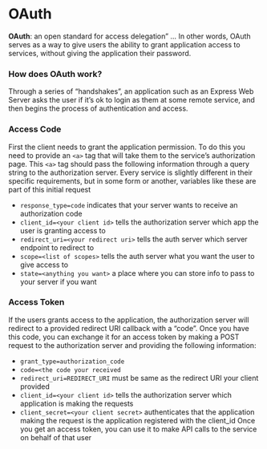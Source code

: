 # OAuth
**OAuth**: an open standard for access delegation” … In other words, OAuth serves as a way to give users the ability to grant application access to services, without giving the application their password.<br />

### How does OAuth work?
Through a series of “handshakes”, an application such as an Express Web Server asks the user if it’s ok to login as them at some remote service, and then begins the process of authentication and access.<br />

### Access Code
First the client needs to grant the application permission. To do this you need to provide an `<a>` tag that will take them to the service’s authorization page. This `<a>` tag should pass the following information through a query string to the authorization server. Every service is slightly different in their specific requirements, but in some form or another, variables like these are part of this initial request

- `response_type=code` indicates that your server wants to receive an authorization code
- `client_id=<your client id>` tells the authorization server which app the user is granting access to
- `redirect_uri=<your redirect uri>` tells the auth server which server endpoint to redirect to
- `scope=<list of scopes>` tells the auth server what you want the user to give access to
- `state=<anything you want>` a place where you can store info to pass to your server if you want

### Access Token
If the users grants access to the application, the authorization server will redirect to a provided redirect URI callback with a “code”. Once you have this code, you can exchange it for an access token by making a POST request to the authorization server and providing the following information:

- `grant_type=authorization_code`
- `code=<the code your received`
- `redirect_uri=REDIRECT_URI` must be same as the redirect URI your client provided
- `client_id=<your client id>` tells the authorization server which application is making the requests
- `client_secret=<your client secret>` authenticates that the application making the request is the application registered with the client_id
Once you get an access token, you can use it to make API calls to the service on behalf of that user
